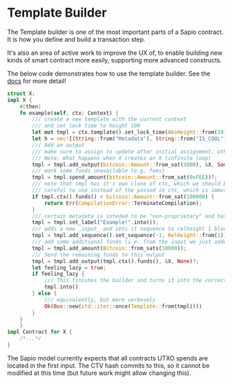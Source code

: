 # Template Builder

The Template builder is one of the most important parts of a Sapio contract.
It is how you define and build a transaction step.

It's also an area of active work to improve the UX of, to enable building new
kinds of smart contract more easily, supporting more advanced constructs.

The below code demonstrates how to use the template builder. See the
[docs](https://docs.rs/sapio/0.1.2/sapio/template/builder/struct.Builder.html)
for more detail!

```rust
struct X;
impl X {
    #[then]
    fn example(self, ctx: Context) {
        /// create a new template with the current context
        /// and set lock time to height 100
        let mut tmpl = ctx.template().set_lock_time(AbsHeight::from(10).into())?;
        let h = vec![(String::from("Metadata"), String::from("IS_COOL"))].into_iter().collect();
        /// Add an output
        /// make sure to assign to update after initial assignment, otherwise tmpl is consumed completely...
        /// Note: What happens when X creates an X (infinite loop)
        tmpl = tmpl.add_output(bitcoin::Amount::from_sat(1000), &X, Some(h))?;
        /// mark some funds unavailable (e.g. fees)
        tmpl = tmpl.spend_amount(bitcoin::Amount::from_sat(0xFEE))?;
        /// note that tmpl has it's own clone of ctx, which we should be
        /// careful to use instead of the passed in ctx, which is immutable
        if tmpl.ctx().funds() < bitcoin::Amount::from_sat(100000) {
            return Err(CompilationError::TerminateCompilation);
        }
        /// certain metadata is inteded to be "non-proprietary" and has dedicated setters
        tmpl = tmpl.set_label("Example!".into());
        /// adds a new _input_ and sets it sequence to relheight 1 block.
        tmpl = tmpl.add_sequence().set_sequence(-1, RelHeight::from(1))?;
        /// add some additional funds (i.e. from the input we just added)
        tmpl = tmpl.add_amount(Bitcoin::from_sats(10000));
        /// Send the remaining funds to this output
        tmpl = tmpl.add_output(tmpl.ctx().funds(), &X, None)?;
        let feeling_lazy = true;
        if feeling_lazy {
            /// This finishes the builder and turns it into the correct result type
            tmpl.into()
        } else {
            /// equivalently, but more verbosely
            Ok(Box::new(std::iter::once(Template::from(tmpl))))
        }
    }
    }
impl Contract for X {
    /*...*/
}

```


The Sapio model currently expects that all contracts UTXO spends are located
in the first input. The CTV hash commits to this, so it cannot be modified at
this time (but future work might allow changing this).
